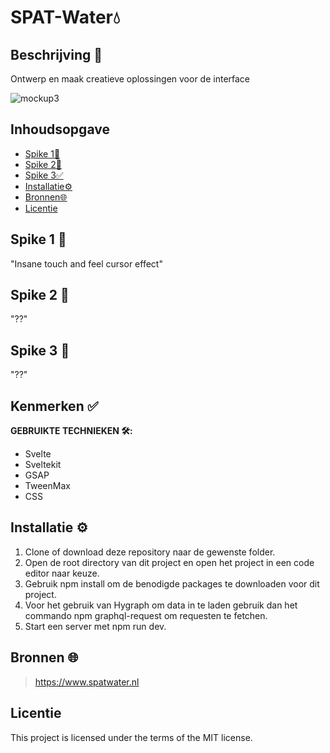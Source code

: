 
# SPAT-Water💧

## Beschrijving 📃
Ontwerp en maak creatieve oplossingen voor de interface

![mockup3](https://github.com/sannevanseeventer/SPATwater-2.0/assets/112857444/e668acea-201f-4391-be72-2eb91ce4367d)



## Inhoudsopgave

  * [Spike 1📃](#spike1)
  * [Spike 2👥](#spike2)
  * [Spike 3✅](#spike3)
  * [Installatie⚙️](#installatie)
  * [Bronnen🌐](#bronnen)
  * [Licentie](#licentie)
    
##  Spike 1  👥

"Insane touch and feel cursor effect"

##  Spike 2  👥

"??"

##  Spike 3  👥

"??"


## Kenmerken ✅
<!-- Bij Kenmerken staat welke technieken zijn gebruikt en hoe. Wat is de HTML structuur? Wat zijn de belangrijkste dingen in CSS? Wat is er met Javascript gedaan en hoe? Misschien heb je een framwork of library gebruikt? -->
  
**GEBRUIKTE TECHNIEKEN 🛠️:**

* Svelte
* Sveltekit
* GSAP
* TweenMax
* CSS
  

## Installatie ⚙️

1. Clone of download deze repository naar de gewenste folder.
2. Open de root directory van dit project en open het project in een code editor naar keuze.
3. Gebruik npm install om de benodigde packages te downloaden voor dit project.
4. Voor het gebruik van Hygraph om data in te laden gebruik dan het commando npm graphql-request om requesten te fetchen.
5. Start een server met npm run dev.

## Bronnen 🌐
>https://www.spatwater.nl
>

## Licentie
This project is licensed under the terms of the MIT license.
